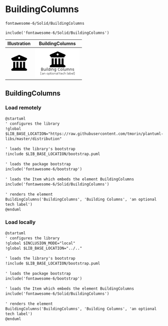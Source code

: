 # BuildingColumns


```text
fontawesome-6/Solid/BuildingColumns
```

```text
include('fontawesome-6/Solid/BuildingColumns')
```



| Illustration | BuildingColumns |
| :---: | :---: |
| ![illustration for Illustration](../../fontawesome-6/Solid/BuildingColumns.png) | ![illustration for BuildingColumns](../../fontawesome-6/Solid/BuildingColumns.Local.png) |




## BuildingColumns

### Load remotely
```plantuml
@startuml
' configures the library
!global $LIB_BASE_LOCATION="https://raw.githubusercontent.com/tmorin/plantuml-libs/master/distribution"

' loads the library's bootstrap
!include $LIB_BASE_LOCATION/bootstrap.puml

' loads the package bootstrap
include('fontawesome-6/bootstrap')

' loads the Item which embeds the element BuildingColumns
include('fontawesome-6/Solid/BuildingColumns')

' renders the element
BuildingColumns('BuildingColumns', 'Building Columns', 'an optional tech label')
@enduml
```

### Load locally
```plantuml
@startuml
' configures the library
!global $INCLUSION_MODE="local"
!global $LIB_BASE_LOCATION="../.."

' loads the library's bootstrap
!include $LIB_BASE_LOCATION/bootstrap.puml

' loads the package bootstrap
include('fontawesome-6/bootstrap')

' loads the Item which embeds the element BuildingColumns
include('fontawesome-6/Solid/BuildingColumns')

' renders the element
BuildingColumns('BuildingColumns', 'Building Columns', 'an optional tech label')
@enduml
```

